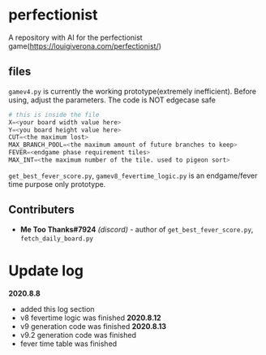 # perfectionist
A repository with AI for the perfectionist game(https://louigiverona.com/perfectionist/)



## files
`gamev4.py` is currently the working prototype(extremely inefficient). Before using, adjust the parameters. The code is NOT edgecase safe
```py
# this is inside the file
X=<your board width value here>
Y=<you board height value here>
CUT=<the maximum lost>
MAX_BRANCH_POOL=<the maximum amount of future branches to keep>
FEVER=<endgame phase requirement tiles>
MAX_INT=<the maximum number of the tile. used to pigeon sort>
```
`get_best_fever_score.py`, `gamev8_fevertime_logic.py` is an endgame/fever time purpose only prototype.



## Contributers
* **Me Too Thanks#7924** *(discord)* - author of `get_best_fever_score.py`, `fetch_daily_board.py`

# Update log
**2020.8.8**
* added this log section
* v8 fevertime logic was finished
**2020.8.12**
* v9 generation code was finished
**2020.8.13**
* v9.2 generation code was finished
* fever time table was finished